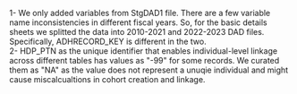1- We only added variables from StgDAD1 file. There are a few variable name inconsistencies in different fiscal years. So, for the basic details sheets we splitted the data into 2010-2021 and 2022-2023 DAD files. Specifically, ADHRECORD_KEY is different in the two.  
2- HDP_PTN as the unique identifier that enables individual-level linkage across different tables has values as "-99" for some records. We curated them as "NA" as the value does not represent a unuqie individual and might cause miscalcualtions in cohort creation and linkage. 
